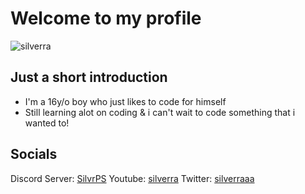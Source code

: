 # Welcome to my profile

![silverra](https://images-ext-1.discordapp.net/external/V0r8KCaa2g1ElI5eowtB8WjCcMHe79kj18NNXZYsojM/%3Fsize%3D4096/https/cdn.discordapp.com/avatars/431423059979665410/7ea3fda7ade272b5db77882dea02e03a.png?width=473&height=473)

## Just a short introduction

- I'm a 16y/o boy who just likes to code for himself
- Still learning alot on coding & i can't wait to code something that i wanted to!

## Socials

Discord Server: [SilvrPS](https://discord.gg/vnC4Z5nKm3)
Youtube: [silverra](https://www.youtube.com/c/silverra/videos)
Twitter: [silverraaa](https://twitter.com/silverraaa)
